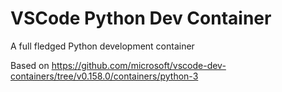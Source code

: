 # VSCode Python Dev Container

A full fledged Python development container

Based on <https://github.com/microsoft/vscode-dev-containers/tree/v0.158.0/containers/python-3>

